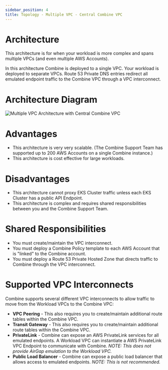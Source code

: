 ```yaml
---
sidebar_position: 4
title: Topology - Multiple VPC - Central Combine VPC
---
```


# Architecture

This architecture is for when your workload is more complex and spans multiple VPCs (and even multiple AWS Accounts).

In this architecture Combine is deployed to a single VPC. Your workload is deployed to separate VPCs. Route 53 Private DNS entries redirect all emulated endpoint traffic to the Combine VPC through a VPC interconnect.

# Architecture Diagram

![Multiple VPC Architecture with Central Combine VPC](/aws/combine_network_architecture_multiple_vpc_central_combine_vpc.png)

# Advantages

- This architecture is very very scalable. (The Combine Support Team has supported up to 200 AWS Accounts on a single Combine instance.)
- This architecture is cost effective for large workloads.

# Disadvantages

- This architecture cannot proxy EKS Cluster traffic unless each EKS Cluster has a public API Endpoint.
- This architecture is complex and requires shared responsibilities between you and the Combine Support Team.

# Shared Responsibilities

- You must create/maintain the VPC interconnect.
- You must deploy a Combine Policy template to each AWS Account that is "linked" to the Combine account.
- You must deploy a Route 53 Private Hosted Zone that directs traffic to Combine through the VPC interconnect.

# Supported VPC Interconnects

Combine supports several different VPC interconnects to allow traffic to move from the Workload VPCs to the Combine VPC:

- **VPC Peering** - This also requires you to create/maintain additional route tables within the Combine VPC.
- **Transit Gateway** - This also requires you to create/maintain additional route tables within the Combine VPC.
- **PrivateLink** - Combine can expose an AWS PrivateLink services for all emulated endpoints. A Workload VPC can instantiate a AWS PrivateLink VPC Endpoint to communicate with Combine. _NOTE: This does not provide AirGap emulation to the Workload VPC._
- **Public Load Balancer** - Combine can expose a public load balancer that allows access to emulated endpoints. _NOTE: This is not recommended._